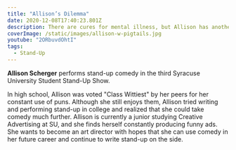 ```yaml
---
title: "Allison’s Dilemma"
date: 2020-12-08T17:40:23.801Z
description: There are cures for mental illness, but Allison has another intractable issue.
coverImage: /static/images/allison-w-pigtails.jpg
youtube: "2ORbuvdOhtI"
tags:
  - Stand-Up
---
```

**Allison Scherger** performs stand-up comedy in the third Syracuse University Student Stand-Up Show.

In high school, Allison was voted "Class Wittiest" by her peers for her constant use of puns. Although she still enjoys them, Allison tried writing and performing stand-up in college and realized that she could take comedy much further. Allison is currently a junior studying Creative Advertising at SU, and she finds herself constantly producing funny ads. She wants to become an art director with hopes that she can use comedy in her future career and continue to write stand-up on the side.
